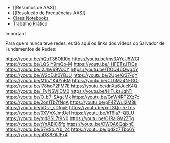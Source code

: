 - [[Resumos de AAS]]
- [[Resolução de Frequências AAS]]
- [Class Notebooks](https://github.com/detiuaveiro/aas/tree/main/notebooks)
- [Trabalho Prático](https://github.com/NiMouh/IDS)

> [!IMPORTANT]
> Para quem nunca teve redes, estão aqui os links dos vídeos do Salvador de Fundamentos de Redes:

https://youtu.be/hQuT36OKI0g
https://youtu.be/mv3AYeU5WCI
https://youtu.be/LQSlY9mQo-M
https://youtu.be/-HFETzJTIQs
https://youtu.be/i2JhV69VcCY
https://youtu.be/TtOQ46Qwg4Y
https://youtu.be/W2cDJt0YBJU
https://youtu.be/2UpeXr37-gY
https://youtu.be/M1iV1K4YpBM
https://youtu.be/CLbMz4N-GOI
https://youtu.be/I78hoP2FM7E
https://youtu.be/dnXu6JucK4Q
https://youtu.be/_FyNSVjIDM0
https://youtu.be/HITLksJqhTI
https://youtu.be/O_b7-SAgJMk
https://youtu.be/GnW4RT2Xz7c
https://youtu.be/2onITb7fNqA
https://youtu.be/pF4ZWul2M8k
https://youtu.be/bDs-_sDfqxE
https://youtu.be/xnLSQmhzTns
https://youtu.be/0XVnXJmtUeI
https://youtu.be/hT6la7-QB_U
https://youtu.be/tqd8SL7t9N0
https://youtu.be/O1RaiGV2ZTg
https://youtu.be/tYnABI0j5fg
https://youtu.be/DWOA6QqjxhE
https://youtu.be/S7vSqJYb_24
https://youtu.be/igd2z7Tbo6Y
https://youtu.be/aDS8ZifJFx4